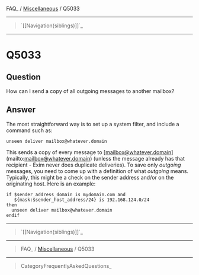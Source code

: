 FAQ\_ / [Miscellaneous](FAQ/Miscellaneous) / Q5033

* * * * *

> \`[[Navigation(siblings)]]\`\_

* * * * *

Q5033
=====

Question
--------

How can I send a copy of all outgoing messages to another mailbox?

Answer
------

The most straightforward way is to set up a system filter, and include a
command such as:

    unseen deliver mailbox@whatever.domain

This sends a copy of every message to
[[mailbox@whatever.domain](mailto:mailbox@whatever.domain)](mailto:mailbox@whatever.domain)
(unless the message already has that recipient - Exim never does
duplicate deliveries). To save only *outgoing* messages, you need to
come up with a definition of what *outgoing* means. Typically, this
might be a check on the sender address and/or on the originating host.
Here is an example:

    if $sender_address_domain is mydomain.com and
       ${mask:$sender_host_address/24} is 192.168.124.0/24
    then
      unseen deliver mailbox@whatever.domain
    endif

* * * * *

> \`[[Navigation(siblings)]]\`\_

* * * * *

> FAQ\_ / [Miscellaneous](FAQ/Miscellaneous) / Q5033

* * * * *

> CategoryFrequentlyAskedQuestions\_

